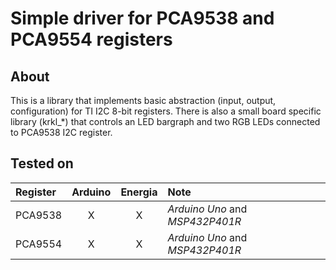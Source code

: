 # Simple driver for PCA9538 and PCA9554 registers

## About

This is a library that implements basic abstraction (input, output, configuration) for TI I2C 8-bit registers. There is also a small board specific library (krkl_*) that controls an LED bargraph and two RGB LEDs connected to PCA9538 I2C register.

## Tested on

| **Register** | **Arduino** | **Energia** | **Note** |
| :-------- |:---:|:---:|:-----|
| PCA9538 | X | X | *Arduino Uno* and *MSP432P401R* |
| PCA9554 | X | X | *Arduino Uno* and *MSP432P401R* |
